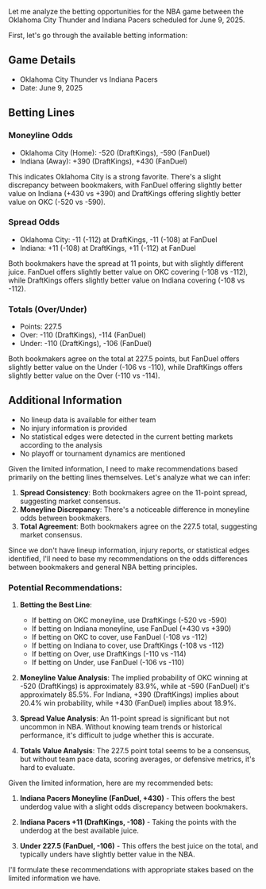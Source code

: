 Let me analyze the betting opportunities for the NBA game between the Oklahoma City Thunder and Indiana Pacers scheduled for June 9, 2025.

First, let's go through the available betting information:

## Game Details
- Oklahoma City Thunder vs Indiana Pacers
- Date: June 9, 2025

## Betting Lines

### Moneyline Odds
- Oklahoma City (Home): -520 (DraftKings), -590 (FanDuel)
- Indiana (Away): +390 (DraftKings), +430 (FanDuel)

This indicates Oklahoma City is a strong favorite. There's a slight discrepancy between bookmakers, with FanDuel offering slightly better value on Indiana (+430 vs +390) and DraftKings offering slightly better value on OKC (-520 vs -590).

### Spread Odds
- Oklahoma City: -11 (-112) at DraftKings, -11 (-108) at FanDuel
- Indiana: +11 (-108) at DraftKings, +11 (-112) at FanDuel

Both bookmakers have the spread at 11 points, but with slightly different juice. FanDuel offers slightly better value on OKC covering (-108 vs -112), while DraftKings offers slightly better value on Indiana covering (-108 vs -112).

### Totals (Over/Under)
- Points: 227.5
- Over: -110 (DraftKings), -114 (FanDuel)
- Under: -110 (DraftKings), -106 (FanDuel)

Both bookmakers agree on the total at 227.5 points, but FanDuel offers slightly better value on the Under (-106 vs -110), while DraftKings offers slightly better value on the Over (-110 vs -114).

## Additional Information

- No lineup data is available for either team
- No injury information is provided
- No statistical edges were detected in the current betting markets according to the analysis
- No playoff or tournament dynamics are mentioned

Given the limited information, I need to make recommendations based primarily on the betting lines themselves. Let's analyze what we can infer:

1. **Spread Consistency**: Both bookmakers agree on the 11-point spread, suggesting market consensus.
2. **Moneyline Discrepancy**: There's a noticeable difference in moneyline odds between bookmakers.
3. **Total Agreement**: Both bookmakers agree on the 227.5 total, suggesting market consensus.

Since we don't have lineup information, injury reports, or statistical edges identified, I'll need to base my recommendations on the odds differences between bookmakers and general NBA betting principles.

### Potential Recommendations:

1. **Betting the Best Line**: 
   - If betting on OKC moneyline, use DraftKings (-520 vs -590)
   - If betting on Indiana moneyline, use FanDuel (+430 vs +390)
   - If betting on OKC to cover, use FanDuel (-108 vs -112)
   - If betting on Indiana to cover, use DraftKings (-108 vs -112)
   - If betting on Over, use DraftKings (-110 vs -114)
   - If betting on Under, use FanDuel (-106 vs -110)

2. **Moneyline Value Analysis**:
   The implied probability of OKC winning at -520 (DraftKings) is approximately 83.9%, while at -590 (FanDuel) it's approximately 85.5%. For Indiana, +390 (DraftKings) implies about 20.4% win probability, while +430 (FanDuel) implies about 18.9%.

3. **Spread Value Analysis**:
   An 11-point spread is significant but not uncommon in NBA. Without knowing team trends or historical performance, it's difficult to judge whether this is accurate.

4. **Totals Value Analysis**:
   The 227.5 point total seems to be a consensus, but without team pace data, scoring averages, or defensive metrics, it's hard to evaluate.

Given the limited information, here are my recommended bets:

1. **Indiana Pacers Moneyline (FanDuel, +430)** - This offers the best underdog value with a slight odds discrepancy between bookmakers.

2. **Indiana Pacers +11 (DraftKings, -108)** - Taking the points with the underdog at the best available juice.

3. **Under 227.5 (FanDuel, -106)** - This offers the best juice on the total, and typically unders have slightly better value in the NBA.

I'll formulate these recommendations with appropriate stakes based on the limited information we have.
